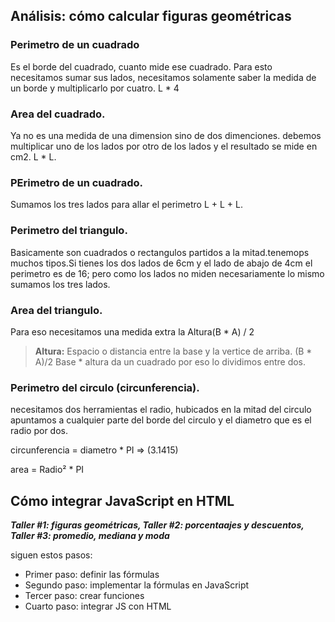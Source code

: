## Análisis: cómo calcular figuras geométricas

### Perimetro de un cuadrado
Es el borde del cuadrado, cuanto mide ese cuadrado. Para esto necesitamos sumar sus lados, necesitamos solamente saber la medida de un borde y multiplicarlo por cuatro. L * 4 

###  Area del cuadrado.
Ya no es una medida de una dimension sino de dos dimenciones. debemos multiplicar uno de los lados por otro de los lados y el resultado se mide en cm2. L * L.

### PErimetro de un cuadrado.
Sumamos los tres lados para allar el perimetro L + L + L.

### Perimetro del triangulo.
Basicamente son cuadrados o rectangulos partidos a la mitad.tenemops muchos tipos.Si tienes los dos lados de 6cm y el lado de abajo de 4cm el perimetro es de 16; pero como los lados no miden necesariamente lo mismo sumamos los tres lados. 

### Area del triangulo.
Para eso necesitamos una medida extra la Altura(B * A) / 2
>**Altura:** Espacio o distancia entre la base y la vertice de arriba.
(B * A)/2
Base * altura da un cuadrado por eso lo dividimos entre dos.

### Perimetro del circulo (circunferencia).
necesitamos dos herramientas el radio, hubicados en la mitad del circulo apuntamos a cualquier parte del borde del circulo y el diametro que es el radio por dos.

circunferencia = diametro * PI => (3.1415)

area = Radio² * PI  

## Cómo integrar JavaScript en HTML

***Taller #1: figuras geométricas,
Taller #2: porcentaajes y descuentos,
 Taller #3: promedio, mediana y moda***

siguen estos pasos: 
- Primer paso: definir las fórmulas
- Segundo paso: implementar la fórmulas en JavaScript 
- Tercer paso: crear funciones
- Cuarto paso: integrar JS con HTML
